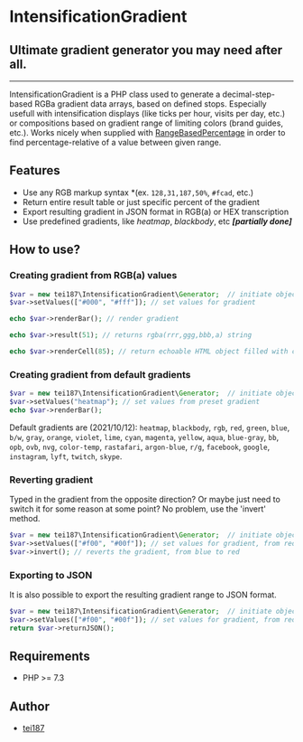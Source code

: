 # IntensificationGradient
## Ultimate gradient generator you may need after all.
---

IntensificationGradient is a PHP class used to generate a decimal-step-based RGBa gradient data arrays, based on defined stops.
Especially usefull with intensification displays (like ticks per hour, visits per day, etc.) or compositions based on gradient range of limiting colors (brand guides, etc.).
Works nicely when supplied with [RangeBasedPercentage](https://github.com/tei187/range-based-percentage) in order to find percentage-relative of a value between given range.

## Features
- Use any RGB markup syntax *(ex. `128,31,187,50%`, `#fcad`, etc.)
- Return entire result table or just specific percent of the gradient
- Export resulting gradient in JSON format in RGB(a) or HEX transcription
- Use predefined gradients, like *heatmap*, *blackbody*, etc ***[partially done]***

## How to use?
### Creating gradient from RGB(a) values
```php
$var = new tei187\IntensificationGradient\Generator;  // initiate object
$var->setValues(["#000", "#fff"]); // set values for gradient

echo $var->renderBar(); // render gradient

echo $var->result(51); // returns rgba(rrr,ggg,bbb,a) string

echo $var->renderCell(85); // return echoable HTML object filled with color equivalent to 85th step of the gradient
```


### Creating gradient from default gradients
```php
$var = new tei187\IntensificationGradient\Generator;  // initiate object
$var->setValues("heatmap"); // set values from preset gradient
echo $var->renderBar();
```
Default gradients are (2021/10/12): `heatmap`, `blackbody`, `rgb`, `red`, `green`, `blue`, `b/w`, `gray`, `orange`, `violet`, `lime`, `cyan`, `magenta`, `yellow`, `aqua`, `blue-gray`, `bb`, `opb`, `ovb`, `nvg`, `color-temp`, `rastafari`, `argon-blue`, `r/g`, `facebook`, `google`, `instagram`, `lyft`, `twitch`, `skype`.

### Reverting gradient
Typed in the gradient from the opposite direction? Or maybe just need to switch it for some reason at some point? No problem, use the 'invert' method.
```php
$var = new tei187\IntensificationGradient\Generator;  // initiate object
$var->setValues(["#f00", "#00f"]); // set values for gradient, from red to blue
$var->invert(); // reverts the gradient, from blue to red
```

### Exporting to JSON
It is also possible to export the resulting gradient range to JSON format.
```php
$var = new tei187\IntensificationGradient\Generator;  // initiate object
$var->setValues(["#f00", "#00f"]); // set values for gradient, from red to blue
return $var->returnJSON();
```

## Requirements
- PHP >= 7.3

## Author
- [tei187](mailto:bonk.piotr@gmail.com)
